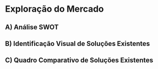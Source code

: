 # Exploração do Mercado

## A) Análise SWOT

## B) Identificação Visual de Soluções Existentes

## C) Quadro Comparativo de Soluções Existentes
